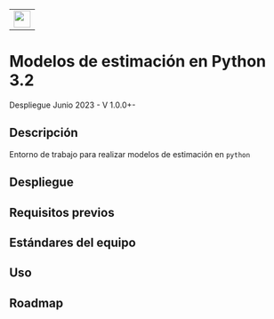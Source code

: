 [comment]: # (Guía de manifiesto para aplicativos - Cusezar - Provivienda - Davivir)

<table><tr><td>
    <img src="https://cusezar.com/wp-content/uploads/2022/12/logo-cusezar.svg" height="30">
</td></tr></table>

[comment]: # (Nombre del aplicativo)
# Modelos de estimación en Python 3.2

[comment]: # (Detalles de la versión y fecha de lanzamiento)  
Despliegue Junio 2023 - V 1.0.0+-
 
[comment]: # (Descripción y propósito del proyecto)  
## Descripción

Entorno de trabajo para realizar modelos de estimación en `python`

[comment]: # (Información de despliegue)  
## Despliegue

[comment]: # (Requisitos previos)  
## Requisitos previos

[comment]: # (Opcional)  
[comment]: # (Estándares del equipo estándares de codificación, requisitos de prueba, etc.)  
## Estándares del equipo

[comment]: # (Instrucción global de uso)  
## Uso

[comment]: # (Objetivos para cumplir)  
## Roadmap
